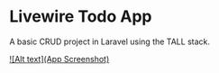 # Livewire Todo App
A basic CRUD project in Laravel using the TALL stack.

[![Alt text](App Screenshot)](https://raw.githubusercontent.com/aileks/livewire-todo/main/screenshots/app.png?token=GHSAT0AAAAAACNDD5JXULAQPVR4EQC4XKK6ZNX37SA)
